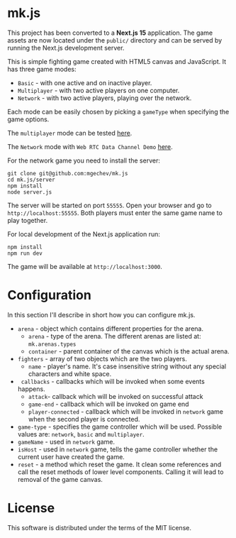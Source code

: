 # mk.js

This project has been converted to a **Next.js 15** application. The game assets
are now located under the `public/` directory and can be served by running the
Next.js development server.

This is simple fighting game created with HTML5 canvas and JavaScript. It has three game modes:
* `Basic` - with one active and on inactive player.
* `Multiplayer` - with two active players on one computer.
* `Network` - with two active players, playing over the network.

Each mode can be easily chosen by picking a `gameType` when specifying the game options.

The `multiplayer` mode can be tested [here](http://mk.mgechev.com/).

The `Network` mode with `Web RTC Data Channel Demo` [here](http://ptpgamedemo.appspot.com).

For the network game you need to install the server:

    git clone git@github.com:mgechev/mk.js
    cd mk.js/server
    npm install
    node server.js

The server will be started on port `55555`. Open your browser and go to `http://localhost:55555`. Both players must enter the same game name to play together.

For local development of the Next.js application run:

    npm install
    npm run dev

The game will be available at `http://localhost:3000`.

# Configuration

In this section I'll describe in short how you can configure mk.js.

* `arena` - object which contains different properties for the arena.
    * `arena` - type of the arena. The different arenas are listed at: `mk.arenas.types`
    * `container` - parent container of the canvas which is the actual arena.
* `fighters` - array of two objects which are the two players.
    * `name` - player's name. It's case insensitive string without any special characters and white space.
* ` callbacks` - callbacks which will be invoked when some events happens.
    * `attack`- callback which will be invoked on successful attack
    * `game-end` - callback which will be invoked on game end
    * `player-connected` - callback which will be invoked in `network` game when the second player is connected.
* `game-type` - specifies the game controller which will be used. Possible values are: `network`, `basic` and `multiplayer`.
* `gameName` - used in `network` game.
* `isHost` - used in `network` game, tells the game controller whether the current user have created the game.
* `reset` - a method which reset the game. It clean some references and call the reset methods of lower level components. Calling it will lead to removal of the game canvas.

# License

This software is distributed under the terms of the MIT license.
